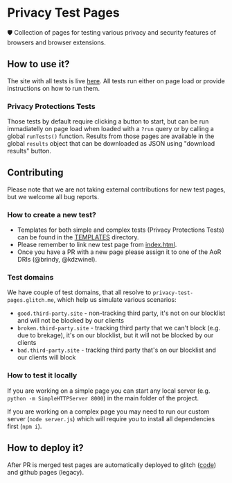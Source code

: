 # Privacy Test Pages
🛡 Collection of pages for testing various privacy and security features of browsers and browser extensions.

## How to use it?
The site with all tests is live [here](https://privacy-test-pages.glitch.me/). All tests run either on page load or provide instructions on how to run them.

### Privacy Protections Tests

Those tests by default require clicking a button to start, but can be run immadiatelly on page load when loaded with a `?run` query or by calling a global `runTests()` function. Results from those pages are available in the global `results` object that can be downloaded as JSON using "download results" button.

## Contributing

Please note that we are not taking external contributions for new test pages, but we welcome all bug reports.

### How to create a new test?

- Templates for both simple and complex tests (Privacy Protections Tests) can be found in the [TEMPLATES](./TEMPLATES) directory.
- Please remember to link new test page from [index.html](./index.html).
- Once you have a PR with a new page please assign it to one of the AoR DRIs (@brindy, @kdzwinel).

### Test domains

We have couple of test domains, that all resolve to `privacy-test-pages.glitch.me`, which help us simulate various scenarios:

- `good.third-party.site` - non-tracking third party, it's not on our blocklist and will not be blocked by our clients
- `broken.third-party.site` - tracking third party that we can't block (e.g. due to brekage), it's on our blocklist, but it will not be blocked by our clients
- `bad.third-party.site` - tracking third party that's on our blocklist and our clients will block

### How to test it locally

If you are working on a simple page you can start any local server (e.g. `python -m SimpleHTTPServer 8000`) in the main folder of the project.

If you are working on a complex page you may need to run our custom server (`node server.js`) which will require you to install all dependencies first (`npm i`).

## How to deploy it?

After PR is merged test pages are automatically deployed to glitch ([code](https://glitch.com/edit/#!/privacy-test-pages)) and github pages (legacy).
